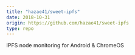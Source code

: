 ```yaml
---
title: "hazae41/sweet-ipfs"
date: 2018-10-31
origin: https://github.com/hazae41/sweet-ipfs
type: repo
---
```


IPFS node monitoring for Android & ChromeOS